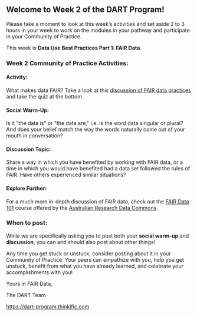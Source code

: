 ## Welcome to Week 2 of the DART Program!

Please take a moment to look at this week’s activities and set aside 2 to 3 hours in your week to work on the modules in your pathway and participate in your Community of Practice. 

This week is **Data Use Best Practices Part 1: FAIR Data**.

### Week 2 Community of Practice Activities:

#### Activity: 
What makes data FAIR? Take a look at this [discussion of FAIR data practices](http://www.fosteropenscience.eu/learning/assessing-the-fairness-of-data) and take the quiz at the bottom.  

#### Social Warm-Up: 
Is it "the data is" or "the data are," i.e. is the word data singular or plural? And does your belief match the way the words naturally come out of your mouth in conversation?

#### Discussion Topic: 
Share a way in which you have benefited by working with FAIR data, or a time in which you would have benefited had a data set followed the rules of FAIR. Have others experienced similar situations?

#### **Explore Further:**
For a much more in-depth discussion of FAIR data, check out the [FAIR Data 101](https://au-research.github.io/FAIR-data-101-training/) course offered by the [Australian Research Data Commons](https://ardc.edu.au).

### **When to post:**

While we are specifically asking you to post both your **social warm-up** and **discussion**, you can and should also post about other things!

Any time you get stuck or unstuck, consider posting about it in your Community of Practice. Your peers can empathize with you, help you get unstuck, benefit from what you have already learned, and celebrate your accomplishments with you!

 Yours in FAIR Data, 

The DART Team

https://dart-program.thinkific.com
